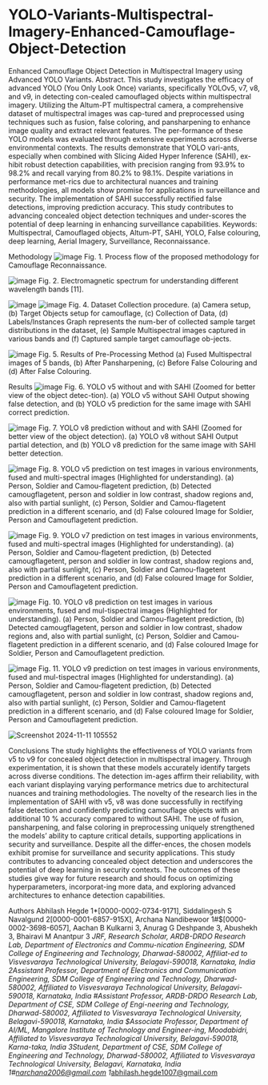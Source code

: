 # YOLO-Variants-Multispectral-Imagery-Enhanced-Camouflage-Object-Detection
Enhanced Camouflage Object Detection in Multispectral Imagery using Advanced YOLO Variants. 
Abstract. This study investigates the efficacy of advanced YOLO (You Only Look Once) variants, specifically YOLOv5, v7, v8, and v9, in detecting con-cealed camouflaged objects within multispectral imagery. Utilizing the Altum-PT multispectral camera, a comprehensive dataset of multispectral images was cap-tured and preprocessed using techniques such as fusion, false coloring, and pansharpening to enhance image quality and extract relevant features. The per-formance of these YOLO models was evaluated through extensive experiments across diverse environmental contexts. The results demonstrate that YOLO vari-ants, especially when combined with Slicing Aided Hyper Inference (SAHI), ex-hibit robust detection capabilities, with precision ranging from 93.9% to 98.2% and recall varying from 80.2% to 98.1%. Despite variations in performance met-rics due to architectural nuances and training methodologies, all models show promise for applications in surveillance and security. The implementation of SAHI successfully rectified false detections, improving prediction accuracy. This study contributes to advancing concealed object detection techniques and under-scores the potential of deep learning in enhancing surveillance capabilities.
Keywords: Multispectral, Camouflaged objects, Altum-PT, SAHI, YOLO, False colouring, deep learning, Aerial Imagery, Surveillance, Reconnaissance.

Methodology
![image](https://github.com/user-attachments/assets/4c849086-7740-4b59-981b-c101b6722210)
Fig. 1. Process flow of the proposed methodology for Camouflage Reconnaissance.

![image](https://github.com/user-attachments/assets/4a494529-3688-4030-b955-f75db8651bb9)
Fig. 2. Electromagnetic spectrum for understanding different wavelength bands [11].

![image](https://github.com/user-attachments/assets/2a4684b2-ec26-4358-8007-a42b1f070fbb)
![image](https://github.com/user-attachments/assets/bc3eef7b-d704-434e-ab95-d392fc4654e8)
Fig. 4. Dataset Collection procedure. (a) Camera setup, (b) Target Objects setup for camouflage, (c) Collection of Data, (d) Labels/Instances Graph represents the num-ber of collected sample target distributions in the dataset, (e) Sample Multispectral images captured in various bands and (f) Captured sample target camouflage ob-jects.

![image](https://github.com/user-attachments/assets/c530e410-dc16-4f60-bcdb-cb5d442dd21e)
Fig. 5. Results of Pre-Processing Method (a) Fused Multispectral images of 5 bands, (b) After Pansharpening, (c) Before False Colouring and (d) After False Colouring.

Results
![image](https://github.com/user-attachments/assets/daa3f04c-222f-45b8-b02d-c265aee99e12)
Fig. 6. YOLO v5 without and with SAHI (Zoomed for better view of the object detec-tion). (a) YOLO v5 without SAHI Output showing false detection, and (b) YOLO v5 prediction for the same image with SAHI correct prediction.

![image](https://github.com/user-attachments/assets/1dbd5ab9-abd8-4126-a413-e16941ad2ff3)
Fig. 7. YOLO v8 prediction without and with SAHI (Zoomed for better view of the object detection). (a) YOLO v8 without SAHI Output partial detection, and (b) YOLO v8 prediction for the same image with SAHI better detection.

![image](https://github.com/user-attachments/assets/e9810af6-8e8e-42fb-85f6-c69d6158ea62)
Fig. 8. YOLO v5 prediction on test images in various environments, fused and multi-spectral images (Highlighted for understanding). (a) Person, Soldier and Camou-flagetent prediction, (b) Detected camougflagetent, person and soldier in low contrast, shadow regions and, also with partial sunlight, (c) Person, Soldier and Camou-flagetent prediction in a different scenario, and (d) False coloured Image for Soldier, Person and Camouflagetent prediction.

![image](https://github.com/user-attachments/assets/871656be-d39e-44eb-b300-c88def1cec3d)
Fig. 9. YOLO v7 prediction on test images in various environments, fused and multi-spectral images (Highlighted for understanding). (a) Person, Soldier and Camou-flagetent prediction, (b) Detected camougflagetent, person and soldier in low contrast, shadow regions and, also with partial sunlight, (c) Person, Soldier and Camou-flagetent prediction in a different scenario, and (d) False coloured Image for Soldier, Person and Camouflagetent prediction.

![image](https://github.com/user-attachments/assets/7da37f11-2d6d-435f-9034-615d81b2240d)
Fig. 10. YOLO v8 prediction on test images in various environments, fused and mul-tispectral images (Highlighted for understanding). (a) Person, Soldier and Camou-flagetent prediction, (b) Detected camougflagetent, person and soldier in low contrast, shadow regions and, also with partial sunlight, (c) Person, Soldier and Camou-flagetent prediction in a different scenario, and (d) False coloured Image for Soldier, Person and Camouflagetent prediction.

![image](https://github.com/user-attachments/assets/b7ef8f81-e243-41d0-8d0e-31532c6828d8)
Fig. 11. YOLO v9 prediction on test images in various environments, fused and mul-tispectral images (Highlighted for understanding). (a) Person, Soldier and Camou-flagetent prediction, (b) Detected camougflagetent, person and soldier in low contrast, shadow regions and, also with partial sunlight, (c) Person, Soldier and Camou-flagetent prediction in a different scenario, and (d) False coloured Image for Soldier, Person and Camouflagetent prediction.

![Screenshot 2024-11-11 105552](https://github.com/user-attachments/assets/0d25c1bd-8b44-417d-9132-ec2d69c86ac0)

Conclusions
The study highlights the effectiveness of YOLO variants from v5 to v9 for concealed object detection in multispectral imagery. Through experimentation, it is shown that these models accurately identify targets across diverse conditions. The detection im-ages affirm their reliability, with each variant displaying varying performance metrics due to architectural nuances and training methodologies. The novelty of the research lies in the implementation of SAHI with v5, v8 was done successfully in rectifying false detection and confidently predicting camouflage objects with an additional 10 % accuracy compared to without SAHI. The use of fusion, pansharpening, and false coloring in preprocessing uniquely strengthened the models’ ability to capture critical details, supporting applications in security and surveillance. Despite all the differ-ences, the chosen models exhibit promise for surveillance and security applications. This study contributes to advancing concealed object detection and underscores the potential of deep learning in security contexts. The outcomes of these studies give way for future research and should focus on optimizing hyperparameters, incorporat-ing more data, and exploring advanced architectures to enhance detection capabilities.

Authors
Abhilash Hegde 1*[0000-0002-0734-9171], 
Siddalingesh S Navalgund 2[0000-0001-6857-915X], 
Archana Nandibewoor 1#$[0000-0002-3698-6057], 
Aachan B Kulkarni 3, 
Anurag G Deshpande 3, 
Abushekh 3, 
Bhairavi M Anantpur 3
*JRF, Research Scholar, ARDB-DRDO Research Lab, Department of Electronics and Commu-nication Engineering, SDM College of Engineering and Technology, Dharwad-580002, Affiliat-ed to Visvesvaraya Technological University, Belagavi-590018, Karnataka, India
2Assistant Professor, Department of Electronics and Communication Engineering, SDM College of Engineering and Technology, Dharwad-580002, Affiliated to Visvesvaraya Technological University, Belagavi-590018, Karnataka, India
#Assistant Professor, ARDB-DRDO Research Lab, Department of CSE, SDM College of Engi-neering and Technology, Dharwad-580002, Affiliated to Visvesvaraya Technological University, Belagavi-590018, Karnataka, India
$Associate Professor, Department of AI/ML, Mangalore Institute of Technology and Engineer-ing, Moodabidri, Affiliated to Visvesvaraya Technological University, Belagavi-590018, Karna-taka, India
3Student, Department of CSE, SDM College of Engineering and Technology, Dharwad-580002, Affiliated to Visvesvaraya Technological University, Belagavi, Karnataka, India
1#narchana2006@gmail.com 1*abhilash.hegde1007@gmail.com 









